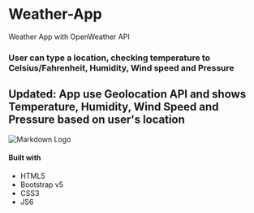 # Weather-App
Weather App with OpenWeather API

### User can type a location, checking temperature to Celsius/Fahrenheit, Humidity, Wind speed and Pressure
## Updated: App use Geolocation API and shows Temperature, Humidity, Wind Speed and Pressure based on user's location


![Markdown Logo](https://media0.giphy.com/media/hqreoq5EObEeC8NxBM/giphy.gif)


#### Built with

* HTML5
* Bootstrap v5
* CSS3
* JS6
